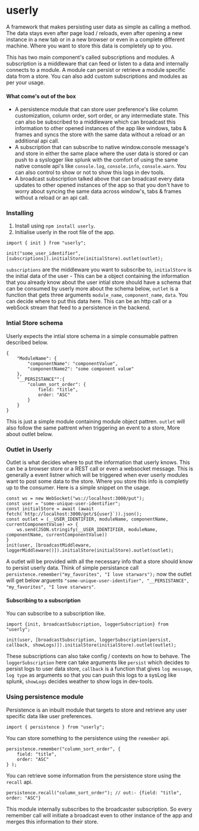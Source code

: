 # userly

A framework that makes persisting user data as simple as calling a method. The data stays even after page load / reloads, even after opening a new instance in a new tab or in a new browser or even in a complete different machine. Where you want to store this data is completely up to you.

This has two main component's called subscriptions and modules. A subscription is a middleware that can feed or listen to a data and internally connects to a module. A module can persist or retrieve a module specific data from a store. You can also add custom subscriptions and modules as per your usage.

#### What come's out of the box

- A persistence module that can store user preference's like column customization, column order, sort order, or any intermediate state. This can also be subscribed to a middleware which can broadcast this information to other opened instances of the app like windows, tabs & frames and syncs the store with the same data without a reload or an additional api call.
- A subscription that can subscribe to native window.console message's and store in either the same place where the user data is stored or can push to a syslogger like splunk with the comfort of using the same native console api's like `console.log`, `console.info`, `console.warn`. You can also control to show or not to show this logs in dev tools.
- A broadcast subscription talked above that can broadcast every data updates to other opened instances of the app so that you don't have to worry about syncing the same data across window's, tabs & frames without a reload or an api call.

### Installing

1. Install using `npm install userly`.
2. Initialise userly in the root file of the app.

```
import { init } from "userly";

init("some_user_identifier", [subscriptions]).initialStore(initialStore).outlet(outlet);
```

`subscriptions` are the middleware you want to subscribe to, `initialStore` is the initial data of the user - This can be a object containing the information that you already know about the user intial store should have a schema that can be consumed by userly more about the schema below, `outlet` is a function that gets three arguments `module_name`, `component_name`, `data`. You can decide where to put this data here. This can be an http call or a webSock stream that feed to a persistence in the backend.

### Intial Store schema 

Userly expects the intial store schema in a simple consumable pattren described below.

```
{
    "ModuleName": {
        "componentName": "componentValue",
        "componentName2": "some component value"
    },
    "__PERSISTANCE"":{
        "column_sort_order": {
            field: "title",
            order: "ASC"
        }
    }
}
```
This is just a simple module containing module object pattren. `outlet` will also follow the same pattrent when triggering an event to a store, More about outlet below.

### Outlet in Userly
Outlet is what decides where to put the information that userly knows. This can be a browser store or a REST call or even a websocket message. This is generally a event listner which will be triggered when ever userly modules want to post some data to the store. Where you store this info is completly up to the consumer. Here is a simple snippet on the usage.

```
const ws = new WebSocket("ws://localhost:3000/put");
const user = "some-unique-user-identifier";
const initialStore = await (await fetch(`http://localhost:3000/get/${user}`)).json();
const outlet = (__USER_IDENTIFIER, moduleName, componentName, currentComponentValue) => {
    ws.send(JSON.stringify(__USER_IDENTIFIER, moduleName, componentName, currentComponentValue))
}
init(user, [broadcastMiddleware, loggerMiddleware()]).initialStore(initialStore).outlet(outlet);
```
A outlet will be provided with all the necessary info that a store should know to persist userly data. Think of simple persistance call `persistence.remember("my_favorites", "I love starwars");` now the outlet will get below arguents `"some-unique-user-identifier", "__PERSISTANCE", "my_favorites", "I love starwars"`.

#### Subscribing to a subscription

You can subscribe to a subscription like.

```
import {init, broadcastSubscription, loggerSubscription} from "userly";

init(user, [broadcastSubscription, loggerSubscription(persist, callback, showLogs)]).initialStore(initialStore).outlet(outlet);
```

These subscriptions can also take config / contexts on how to behave. The `loggerSubscription` here can take arguments like `persist` which decides to persist logs to user data store, `callback` is a function that gives `log message`, `log type` as arguments so that you can push this logs to a sysLog like splunk, `showLogs` decides weather to show logs in dev-tools.

### Using persistence module

Persistence is an inbuilt module that targets to store and retrieve any user specific data like user preferences.

```
import { persistence } from "userly";
```

You can store something to the persistence using the `remember` api.

```
persistence.remember("column_sort_order", {
    field: "title",
    order: "ASC"
} );
```

You can retrieve some information from the persistence store using the `recall` api.

```
persistence.recall("column_sort_order"); // out:- {field: "title", order: "ASC"}
```

This module internally subscribes to the broadcaster subscription. So every remember call will initiate a broadcast even to other instance of the app and merges this information to their store.